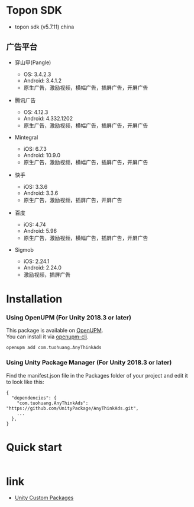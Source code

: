 # Topon SDK

- topon sdk (v5.7.11) china 

## 广告平台

- 穿山甲(Pangle)
    - OS: 3.4.2.3
    - Android: 3.4.1.2
    - 原生广告，激励视频，横幅广告，插屏广告，开屏广告

- 腾讯广告
    - OS: 4.12.3
    - Android: 4.332.1202
    - 原生广告，激励视频，横幅广告，插屏广告，开屏广告

- Mintegral
    - iOS: 6.7.3
    - Android: 10.9.0
    - 原生广告，激励视频，横幅广告，插屏广告，开屏广告

- 快手
    - iOS: 3.3.6
    - Android: 3.3.6
    - 原生广告，激励视频，插屏广告，开屏广告

- 百度
    - iOS: 4.74
    - Android: 5.96
    - 原生广告，激励视频，横幅广告，插屏广告，开屏广告

- Sigmob
    - iOS: 2.24.1
    - Android: 2.24.0
    - 激励视频，插屏广告


# Installation

### Using OpenUPM (For Unity 2018.3 or later)

This package is available on [OpenUPM](https://openupm.com).  
You can install it via [openupm-cli](https://github.com/openupm/openupm-cli).

```
openupm add com.tuohuang.AnyThinkAds
```

### Using Unity Package Manager (For Unity 2018.3 or later)

Find the manifest.json file in the Packages folder of your project and edit it to look like this:

```
{
  "dependencies": {
    "com.tuohuang.AnyThinkAds": "https://github.com/UnityPackage/AnyThinkAds.git",
    ...
  },
}
```

# Quick start
```csharp


```


# link
- [Unity Custom Packages](https://docs.unity3d.com/Manual/CustomPackages.html)
